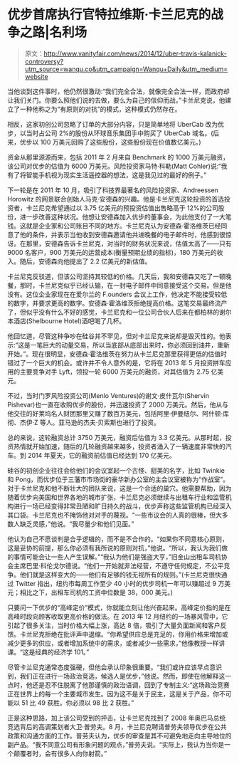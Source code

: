 # 优步首席执行官特拉维斯·卡兰尼克的战争之路|名利场

> 原文：<http://www.vanityfair.com/news/2014/12/uber-travis-kalanick-controversy?utm_source=wanqu.co&utm_campaign=Wanqu+Daily&utm_medium=website>

当他谈到这件事时，他仍然很激动:“我们完全合法，就像完全合法一样，而政府却让我们关门。你要么照他们说的去做，要么为自己的信仰而战，”卡兰尼克说，他建立了一种他称之为“有原则的对抗”的模式，这种模式仍然存在。

相反，这家初创公司忽略了订单的大部分内容，只是简单地将 UberCab 改为优步，以当时占公司 2%的股份从环球音乐集团手中购买了 UberCab 域名。(后来，优步以 100 万美元回购了这些股份，这些股份现在价值数亿美元。)

资金从那里源源而来，包括 2011 年 2 月来自 Benchmark 的 1000 万美元融资，该公司对优步的估值为 6000 万美元。风险投资家马特·科勒(Matt Cohler)说:“我有了将智能手机视为现实生活遥控器的想法，这是我见过的最好的例子。”

下一轮是在 2011 年 10 月，吸引了科技界最著名的风险投资家、Andreessen Horowitz 的网景联合创始人马克·安德森的兴趣。他是卡兰尼克这轮投资的首选投资者，卡兰尼克希望通过以 3.75 亿美元的预投资估值出售略高于 12%的公司股份，进一步改善这种状况。他想让安德森加入优步的董事会，为此他支付了一大笔钱。这就是企业家和公司账目不同的地方。卡兰尼克认为安德森·霍洛维茨已经同意了他的条件，并表示当他收到安德森邀请他共进晚餐的电子邮件时，他感到很惊讶。在那里，安德森告诉卡兰尼克，对当时的财务状况来说，估值太高了——只有 9000 名客户，900 万美元的运营成本(衡量预期业绩的指标)，180 万美元的收入。随后，安德森向他提出了 2.2 亿美元的新估值。

卡兰尼克反驳道，但该公司坚持其较低的价格。几天后，我和安德森又吃了一顿晚餐，那时，卡兰尼克似乎已经认输，在一封电子邮件中同意接受这个交易。但是他没有。这位企业家现在在爱尔兰的 F.ounders 会议上工作，他决定不能接受较低的数字，并要求更高的数字。安德森·霍洛维茨拒绝提高价格。这笔交易最终流产了，但似乎没有什么不好的感觉，卡兰尼克和一位公司合伙人后来在都柏林的谢尔本酒店(Shelbourne Hotel)酒吧喝了几杯。

他回忆道，尽管这种争吵在硅谷并不罕见，但对卡兰尼克来说却是毁灭性的。他表示:“这是一笔巨大的动量交易，所以当底部从底部出来时，你必须回到油井，重新开始。”。现在很明显，安德森·霍洛维茨在努力从卡兰尼克那里获得更低的估值时错过了一个巨大的机会。或许并不令人意外的是，它将在 2013 年 5 月投资拼车应用的主要竞争对手 Lyft，领投一轮 6000 万美元的融资，对其估值为 2.75 亿美元。

不过，当时门罗风险投资公司(Menlo Ventures)的谢文·皮什瓦尔(Shervin Pishevar)也一直在收购优步的股份，并迅速投资了 2000 万美元。然后，他从与他交往的好莱坞名人财团那里又赚了数百万美元，包括阿里·伊曼纽尔、阿什顿·库彻、杰伊·Z 等人。亚马逊的杰夫·贝索斯也进行了投资。

总的来说，这轮融资总计 3750 万美元，融资后估值为 3.3 亿美元。从那时起，投资热情就开始加速，随后的几轮融资越来越多，投资者涌入了一辆速度非常快的汽车。到 2014 年夏天，它的融资前估值已经达到 170 亿美元。

硅谷的初创企业往往会给他们的会议室起一个古怪、甜美的名字，比如 Twinkie 和 Pong，而优步位于三藩市市场街的豪华新办公室的主会议室被称为“作战室”。对于卡兰尼克和他不断壮大的团队来说，这是一个合适的巢穴。他需要帮助，因为随着优步向美国和世界各地的城市扩张，卡兰尼克必须继续与出租车行业和监管机构进行一场已经变得非常丑陋和旷日持久的战斗，优步声称这些监管机构已经深入其口袋。卡兰尼克也不掩饰他对对手的蔑视。“一些市议会的人真的很棒，但大多数人缺乏灵感，”他说。“我尽量少和他们见面。”

他认为自己不愿谈判是合乎逻辑的，而不是不合作的。“如果你不同意核心原则，这是妥协的前提，那么你必须有我所说的原则对抗，”他说。“所以，我认为我们做的事情可能会让一些人产生误解。”“我认为他们是强盗大亨，”旧金山出租车司机协会主席巴里·科伦戈尔德说。“他们一开始就非法经营，不遵守任何规定，不公平竞争。他们就是这样变大的——他们有足够的钱无视所有的规则。”(卡兰尼克很快通过 Twitter 指出，纽约市每周工作至少 40 小时的优步司机一年可以赚超过 9 万美元；相比之下，出租车司机的工资中位数是 38，000 美元。)

只要问一下优步的“高峰定价”模式，你就能立刻让他兴奋起来。高峰定价指的是在高峰时段向顾客收取更高价格的做法。在 2013 年 12 月纽约的一场暴风雪中，它引起了很多关注，当时价格大幅上涨，高达 8 倍，吸引了大量负面新闻和客户反馈。卡兰尼克拒绝在批评声中退缩。“你希望供应总是充足的，你用价格来增加或减少更多的供应，或者增加系统中的需求，或者减少一些需求，”他像教授一样讲课。“这是经典的经济学 101。”

尽管卡兰尼克通常态度强硬，但他会承认印象很重要。“我们或许应该早点意识到，我们正在进行一场政治竞选，候选人是优步，”他说。然而，即使在他解释这一点时，他还是忍不住脱离了他那谨慎的政治语调，回到了专制主义:“这场政治竞赛正在世界上的每一个主要城市发生。因为这不是关于民主，这是关于产品，你不可能以 51 比 49 获胜。你必须以 98 比 2 获胜。”

正是这种思路，加上该公司受到的抨击，让卡兰尼克找到了 2008 年奥巴马总统竞选背后的高调策划者大卫·普劳夫。8 月，卡兰尼克聘请普劳夫领导优步在公共政策和沟通方面的工作。普劳夫认为，优步的审查是其不可避免地走向主导地位的副产品。“我不同意公司有形象问题的观点，”普劳夫说。“实际上，我认为当你是一个颠覆者时，会有很多人向你射箭。”